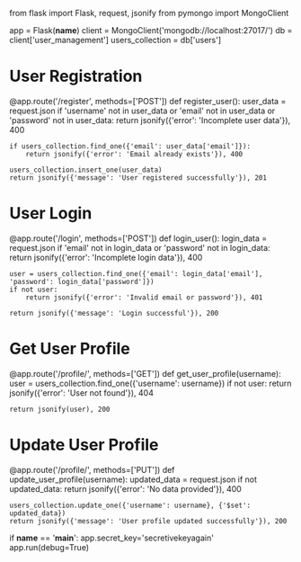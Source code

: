 from flask import Flask, request, jsonify
from pymongo import MongoClient

app = Flask(__name__)
client = MongoClient('mongodb://localhost:27017/')
db = client['user_management']
users_collection = db['users']

# User Registration
@app.route('/register', methods=['POST'])
def register_user():
    user_data = request.json
    if 'username' not in user_data or 'email' not in user_data or 'password' not in user_data:
        return jsonify({'error': 'Incomplete user data'}), 400
    
    if users_collection.find_one({'email': user_data['email']}):
        return jsonify({'error': 'Email already exists'}), 400
    
    users_collection.insert_one(user_data)
    return jsonify({'message': 'User registered successfully'}), 201

# User Login
@app.route('/login', methods=['POST'])
def login_user():
    login_data = request.json
    if 'email' not in login_data or 'password' not in login_data:
        return jsonify({'error': 'Incomplete login data'}), 400
    
    user = users_collection.find_one({'email': login_data['email'], 'password': login_data['password']})
    if not user:
        return jsonify({'error': 'Invalid email or password'}), 401
    
    return jsonify({'message': 'Login successful'}), 200

# Get User Profile
@app.route('/profile/<username>', methods=['GET'])
def get_user_profile(username):
    user = users_collection.find_one({'username': username})
    if not user:
        return jsonify({'error': 'User not found'}), 404
    
    return jsonify(user), 200

# Update User Profile
@app.route('/profile/<username>', methods=['PUT'])
def update_user_profile(username):
    updated_data = request.json
    if not updated_data:
        return jsonify({'error': 'No data provided'}), 400
    
    users_collection.update_one({'username': username}, {'$set': updated_data})
    return jsonify({'message': 'User profile updated successfully'}), 200

if __name__ == '__main__':
app.secret_key='secretivekeyagain'
    app.run(debug=True)
